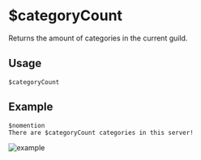 # $categoryCount
Returns the amount of categories in the current guild.

## Usage
```
$categoryCount
```

## Example
```
$nomention
There are $categoryCount categories in this server!
```
![example](https://user-images.githubusercontent.com/94063167/198889970-59072b8f-39c1-46db-92c8-55a37f16fcfe.png)